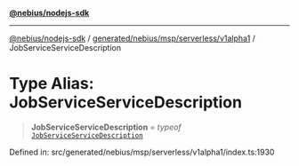 [**@nebius/nodejs-sdk**](../../../../../../README.md)

***

[@nebius/nodejs-sdk](../../../../../../README.md) / [generated/nebius/msp/serverless/v1alpha1](../README.md) / JobServiceServiceDescription

# Type Alias: JobServiceServiceDescription

> **JobServiceServiceDescription** = *typeof* [`JobServiceServiceDescription`](../variables/JobServiceServiceDescription.md)

Defined in: src/generated/nebius/msp/serverless/v1alpha1/index.ts:1930
